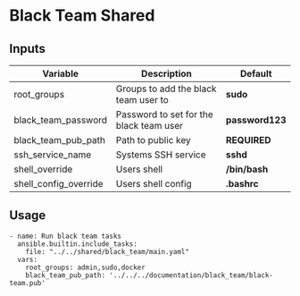# Black Team Shared

## Inputs

| Variable              | Description                             | Default         |
| --------------------- | --------------------------------------- | --------------- |
| root_groups           | Groups to add the black team user to    | **sudo**        |
| black_team_password   | Password to set for the black team user | **password123** |
| black_team_pub_path   | Path to public key                      | **REQUIRED**    |
| ssh_service_name      | Systems SSH service                     | **sshd**        |
| shell_override        | Users shell                             | **/bin/bash**   |
| shell_config_override | Users shell config                      | **.bashrc**     |

## Usage

```
- name: Run black team tasks
  ansible.builtin.include_tasks:
    file: "../../shared/black_team/main.yaml"
  vars:
    root_groups: admin,sudo,docker
    black_team_pub_path: '../../../documentation/black_team/black-team.pub'
```
